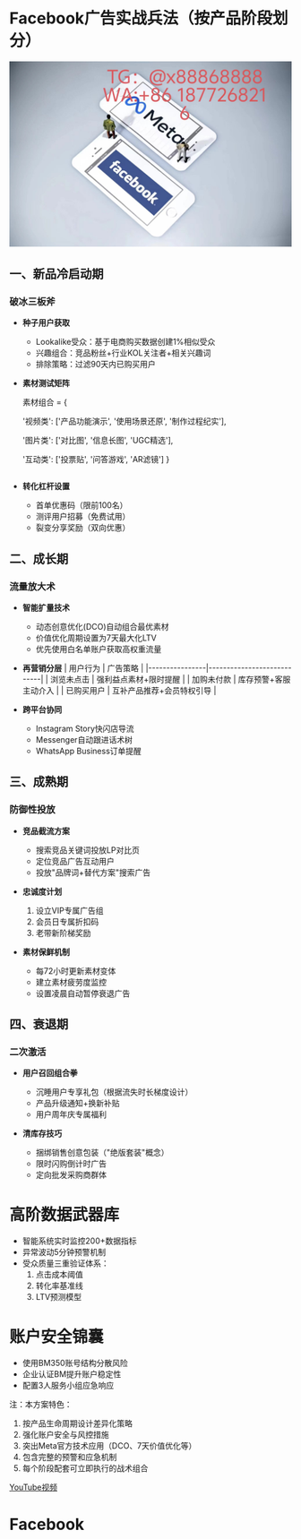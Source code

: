# Facebook广告实战兵法（按产品阶段划分）
![替代文字](93a3c1560684534eb17a3aac0182183.jpg)
## 一、新品冷启动期
### 破冰三板斧
- **种子用户获取**
  - Lookalike受众：基于电商购买数据创建1%相似受众
  - 兴趣组合：竞品粉丝+行业KOL关注者+相关兴趣词
  - 排除策略：过滤90天内已购买用户

- **素材测试矩阵**

  素材组合 = {
  
    '视频类': ['产品功能演示', '使用场景还原', '制作过程纪实'],
  
    '图片类': ['对比图', '信息长图', 'UGC精选'],
  
    '互动类': ['投票贴', '问答游戏', 'AR滤镜']
  }
  ```

- **转化杠杆设置**
  - 首单优惠码（限前100名）
  - 测评用户招募（免费试用）
  - 裂变分享奖励（双向优惠）

## 二、成长期
### 流量放大术
- **智能扩量技术**
  - 动态创意优化(DCO)自动组合最优素材
  - 价值优化周期设置为7天最大化LTV
  - 优先使用白名单账户获取高权重流量

- **再营销分层**
  | 用户行为        | 广告策略                     |
  |----------------|----------------------------|
  | 浏览未点击      | 强利益点素材+限时提醒       |
  | 加购未付款      | 库存预警+客服主动介入       |
  | 已购买用户      | 互补产品推荐+会员特权引导   |

- **跨平台协同**
  - Instagram Story快闪店导流
  - Messenger自动跟进话术树
  - WhatsApp Business订单提醒

## 三、成熟期
### 防御性投放
- **竞品截流方案**
  - 搜索竞品关键词投放LP对比页
  - 定位竞品广告互动用户
  - 投放"品牌词+替代方案"搜索广告

- **忠诚度计划**
  1. 设立VIP专属广告组
  2. 会员日专属折扣码
  3. 老带新阶梯奖励

- **素材保鲜机制**
  - 每72小时更新素材变体
  - 建立素材疲劳度监控
  - 设置凌晨自动暂停衰退广告

## 四、衰退期
### 二次激活
- **用户召回组合拳**
  - 沉睡用户专享礼包（根据流失时长梯度设计）
  - 产品升级通知+换新补贴
  - 用户周年庆专属福利

- **清库存技巧**
  - 捆绑销售创意包装（"绝版套装"概念）
  - 限时闪购倒计时广告
  - 定向批发采购商群体

# 高阶数据武器库
- 智能系统实时监控200+数据指标
- 异常波动5分钟预警机制
- 受众质量三重验证体系：
  1. 点击成本阈值
  2. 转化率基准线
  3. LTV预测模型

# 账户安全锦囊
- 使用BM350账号结构分散风险
- 企业认证BM提升账户稳定性
- 配置3人服务小组应急响应


注：本方案特色：
1. 按产品生命周期设计差异化策略
2. 强化账户安全与风控措施
3. 突出Meta官方技术应用（DCO、7天价值优化等）
4. 包含完整的预警和应急机制
5. 每个阶段配套可立即执行的战术组合

[YouTube视频](https://youtube.com/shorts/id4oFQTFuLg?feature=share)
# Facebook
